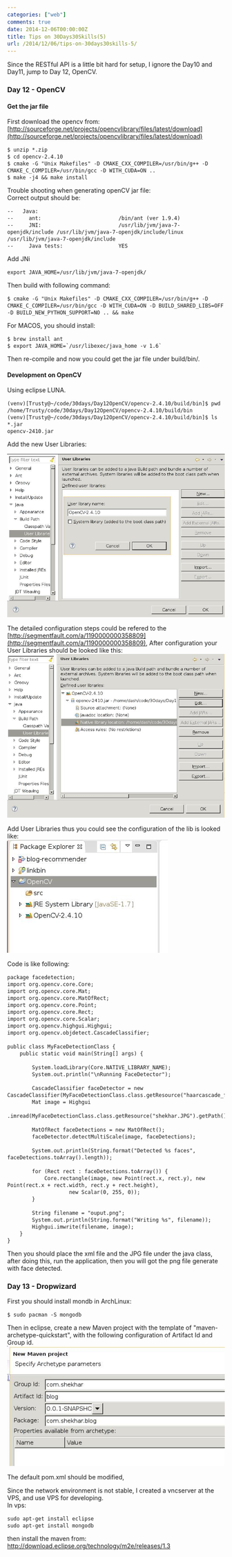 ```yaml
---
categories: ["web"]
comments: true
date: 2014-12-06T00:00:00Z
title: Tips on 30Days30Skills(5)
url: /2014/12/06/tips-on-30days30skills-5/
---
```


Since the RESTful API is a little bit hard for setup, I ignore the Day10 and Day11, jump to Day 12, OpenCV.    
### Day 12 - OpenCV
#### Get the jar file
First download the opencv from: 
[http://sourceforge.net/projects/opencvlibrary/files/latest/download](http://sourceforge.net/projects/opencvlibrary/files/latest/download)    

```
$ unzip *.zip
$ cd opencv-2.4.10
$ cmake -G "Unix Makefiles" -D CMAKE_CXX_COMPILER=/usr/bin/g++ -D CMAKE_C_COMPILER=/usr/bin/gcc -D WITH_CUDA=ON .. 
$ make -j4 && make install

```
Trouble shooting when generating openCV jar file:    
Correct output should be:    

```
--   Java:
--     ant:                         /bin/ant (ver 1.9.4)
--     JNI:                         /usr/lib/jvm/java-7-openjdk/include /usr/lib/jvm/java-7-openjdk/include/linux /usr/lib/jvm/java-7-openjdk/include
--     Java tests:                  YES

```
Add JNi

```
export JAVA_HOME=/usr/lib/jvm/java-7-openjdk/

```
Then build with following command:    

```
$ cmake -G "Unix Makefiles" -D CMAKE_CXX_COMPILER=/usr/bin/g++ -D CMAKE_C_COMPILER=/usr/bin/gcc -D WITH_CUDA=ON -D BUILD_SHARED_LIBS=OFF -D BUILD_NEW_PYTHON_SUPPORT=NO .. && make

```
For MACOS, you should install:    

```
$ brew install ant
$ export JAVA_HOME=`/usr/libexec/java_home -v 1.6`

```
Then re-compile and now you could get the jar file under build/bin/.    
#### Development on OpenCV
Using eclipse LUNA.   

```
(venv)[Trusty@~/code/30days/Day12OpenCV/opencv-2.4.10/build/bin]$ pwd
/home/Trusty/code/30days/Day12OpenCV/opencv-2.4.10/build/bin
(venv)[Trusty@~/code/30days/Day12OpenCV/opencv-2.4.10/build/bin]$ ls *.jar
opencv-2410.jar

```
Add the new User Libraries:    

![/images/addjavalib.jpg](/images/addjavalib.jpg)    

The detailed configuration steps could be refered to the [http://segmentfault.com/a/1190000000358809](http://segmentfault.com/a/1190000000358809),  After configuration your User Libraries should be looked like this:    
![/images/javalib2.jpg](/images/javalib2.jpg)      

Add User Libraries thus you could see the configuration of the lib is looked like:    
![/images/libconfiguration.jpg](/images/libconfiguration.jpg)     

Code is like following:    

```
package facedetection;
import org.opencv.core.Core;
import org.opencv.core.Mat;
import org.opencv.core.MatOfRect;
import org.opencv.core.Point;
import org.opencv.core.Rect;
import org.opencv.core.Scalar;
import org.opencv.highgui.Highgui;
import org.opencv.objdetect.CascadeClassifier;

public class MyFaceDetectionClass {
    public static void main(String[] args) {

        System.loadLibrary(Core.NATIVE_LIBRARY_NAME);
        System.out.println("\nRunning FaceDetector");

        CascadeClassifier faceDetector = new CascadeClassifier(MyFaceDetectionClass.class.getResource("haarcascade_frontalface_alt.xml").getPath());
        Mat image = Highgui
                .imread(MyFaceDetectionClass.class.getResource("shekhar.JPG").getPath());

        MatOfRect faceDetections = new MatOfRect();
        faceDetector.detectMultiScale(image, faceDetections);

        System.out.println(String.format("Detected %s faces", faceDetections.toArray().length));

        for (Rect rect : faceDetections.toArray()) {
            Core.rectangle(image, new Point(rect.x, rect.y), new Point(rect.x + rect.width, rect.y + rect.height),
                    new Scalar(0, 255, 0));
        }

        String filename = "ouput.png";
        System.out.println(String.format("Writing %s", filename));
        Highgui.imwrite(filename, image);
    }
}

```
Then you should place the xml file and the JPG file under the java class, after doing this, run the application, then you will got the png file generate with face detected.    

### Day 13 - Dropwizard
First you should install mondb in ArchLinux:    

```
$ sudo pacman -S mongodb

```
Then in eclipse, create a new Maven project with the template of "maven-archetype-quickstart", with the following configuration of Artifact Id and Group id.    
![/images/blogjava.jpg](/images/blogjava.jpg)     

The default pom.xml should be modified, 

Since the network environment is not stable, I created a vncserver at the VPS, and use VPS for developing.    
In vps:    

```
sudo apt-get install eclipse
sudo apt-get install mongodb

```
then install the maven from: http://download.eclipse.org/technology/m2e/releases/1.3      
